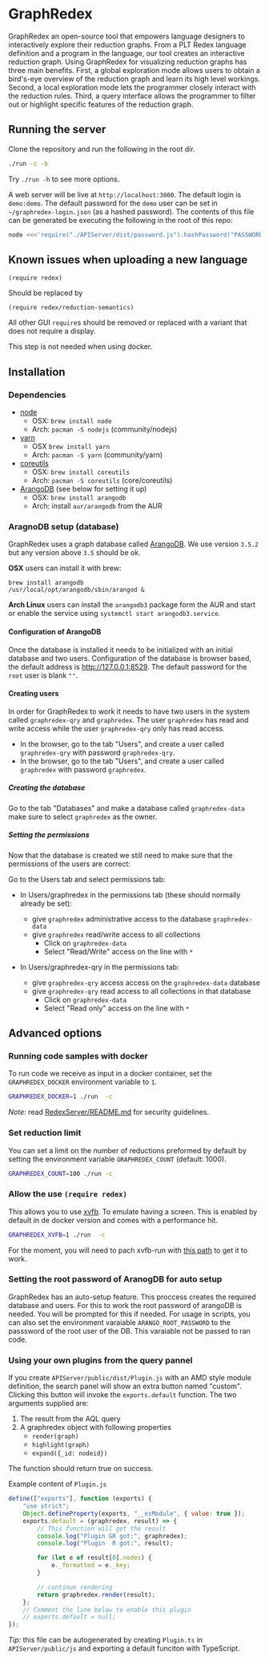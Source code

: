 # GraphRedex

GraphRedex an open-source tool that empowers language designers to interactively
explore their reduction graphs. From a PLT Redex language definition and a
program in the language, our tool creates an interactive reduction graph. Using
GraphRedex for visualizing reduction graphs has three main benefits. First, a
global exploration mode allows users to obtain a bird's-eye overview of the
reduction graph and learn its high level workings. Second, a local exploration
mode lets the programmer closely interact with the reduction rules. Third, a
query interface allows the programmer to filter out or highlight specific
features of the reduction graph.

## Running the server

Clone the repository and run the following in the root dir.

```bash
./run -c -b
```

Try `./run -h` to see more options.

A web server will be live at `http://localhost:3000`. The default login is
`demo:demo`. The default password for the `demo` user can be set in
`~/graphredex-login.json` (as a hashed password). The contents of this file can
be generated be executing the following in the root of this repo:

```bash
node <<<'require("./APIServer/dist/password.js").hashPassword("PASSWORD").then(x=>console.log(JSON.stringify(x)))'
```

## Known issues when uploading a new language

```racket
(require redex)
```

Should be replaced by

```racket
(require redex/reduction-semantics)
```

All other GUI `require`s should be removed or replaced with a variant that does
not require a display.

This step is not needed when using docker.

## Installation

### Dependencies

-   [node](https://nodejs.org/en/)
    -   OSX: `brew install node`
    -   Arch: `pacman -S nodejs` (community/nodejs)
-   [yarn](https://yarnpkg.com/en/)
    -   OSX `brew install yarn`
    -   Arch: `pacman -S yarn` (community/yarn)
-   [coreutils](https://www.gnu.org/software/coreutils/coreutils.html)
    -   OSX: `brew install coreutils`
    -   Arch: `pacman -S coreutils` (core/coreutils)
-   [ArangoDB](https://www.arangodb.com/) (see below for setting it up)
    -   OSX: `brew install arangodb`
    -   Arch: install `aur/arangodb` from the AUR

### AragnoDB setup (database)

GraphRedex uses a graph database called [ArangoDB](https://www.arangodb.com/).
We use version `3.5.2` but any version above `3.5` should be ok.

**OSX** users can install it with brew:

```
brew install arangodb
/usr/local/opt/arangodb/sbin/arangod &
```

**Arch Linux** users can install the `arangodb3` package form the AUR and start
or enable the service using `systemctl start arangodb3.service`.

#### Configuration of ArangoDB

Once the database is installed it needs to be initialized with an initial
database and two users. Configuration of the database is browser based, the
default address is http://127.0.0.1:8529. The default password for the `root`
user is blank `""`.

#### Creating users

In order for GraphRedex to work it needs to have two users in the system called
`graphredex-qry` and `graphredex`. The user `graphredex` has read and write
access while the user `graphredex-qry` only has read access.

-   In the browser, go to the tab "Users", and create a user called
    `graphredex-qry` with password `graphredex-qry`.
-   In the browser, go to the tab "Users", and create a user called `graphredex`
    with password `graphredex`.

##### Creating the database

Go to the tab "Databases" and make a database called `graphredex-data` make sure
to select `graphredex` as the owner.

##### Setting the permissions

Now that the database is created we still need to make sure that the permissions
of the users are correct:

Go to the Users tab and select permissions tab:

-   In Users/graphredex in the permissions tab (these should normally already be
    set):

    -   give `graphredex` administrative access to the database
        `graphredex-data`
    -   give `graphredex` read/write access to all collections
        -   Click on `graphredex-data`
        -   Select "Read/Write" access on the line with `*`

-   In Users/graphredex-qry in the permissions tab:
    -   give `graphredex-qry` access access on the `graphredex-data` database
    -   give `graphredex-qry` read access to all collections in that database
        -   Click on `graphredex-data`
        -   Select "Read only" access on the line with `*`

## Advanced options

### Running code samples with docker

To run code we receive as input in a docker container, set the
`GRAPHREDEX_DOCKER` environment variable to `1`.

```bash
GRAPHREDEX_DOCKER=1 ./run  -c
```

_Note_: read [RedexServer/README.md](RedexServer/README.md) for security
guidelines.

### Set reduction limit

You can set a limit on the number of reductions preformed by default by setting
the environment variable `GRAPHREDEX_COUNT` (default: 1000).

```bash
GRAPHREDEX_COUNT=100 ./run -c
```

### Allow the use `(require redex)`

This allows you to use
[xvfb](https://www.x.org/releases/X11R7.7/doc/man/man1/Xvfb.1.xhtml). To emulate
having a screen. This is enabled by default in de docker version and comes with
a performance hit.

```bash
GRAPHREDEX_XVFB=1 ./run  -c
```

For the moment, you will need to pach xvfb-run with
[this path](RedexServer/xvfb.patch) to get it to work.

### Setting the root password of AranogDB for auto setup

GraphRedex has an auto-setup feature. This proccess creates the required
database and users. For this to work the root password of arangoDB is needed.
You will be prompted for this if needed. For usage in scripts, you can also set
the environment varaiable `ARANGO_ROOT_PASSWORD` to the passsword of the root
user of the DB. This varaiable not be passed to ran code.

### Using your own plugins from the query pannel

If you create `APIServer/public/dist/Plugin.js` with an AMD style module
definition, the search panel will show an extra button named "custom". Clicking
this button will invoke the `exports.default` function. The two arguments
supplied are:

1. The result from the AQL query
2. A graphredex object with following properties
    - `render(graph)`
    - `highlight(graph)`
    - `expand({_id: nodeid})`

The function should return true on success.

Example content of `Plugin.js`

```js
define(["exports"], function (exports) {
    "use strict";
    Object.defineProperty(exports, "__esModule", { value: true });
    exports.default = (graphredex, result) => {
        // This function will get the result
        console.log("Plugin GR got:", graphredex);
        console.log("Plugin  R got:", result);

        for (let e of result[0].nodes) {
            e._formatted = e._key;
        }

        // continue rendering
        return graphredex.render(result);
    };
    // Comment the line below to enable this plugin
    // exports.default = null;
});
```

_Tip:_ this file can be autogenerated by creating `Plugin.ts` in
`APIServer/public/js` and exporting a default funciton with TypeScript.
